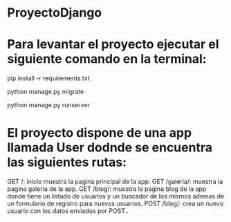 # ProyectoDjango

# Para levantar el proyecto ejecutar el siguiente comando en la terminal:

pip install -r requirements.txt

python manage.py migrate

python manage.py runserver 

# El proyecto dispone de una app llamada User dodnde se encuentra las siguientes rutas:

GET /: inicio muestra la pagina principal de la app.
GET /galeria/: muestra la pagina galeria de la app.
GET /blog/: muestra la pagina blog de la app donde tiene un listado de usuarios y un buscador de los mismos ademas de un formulario de registro para nuevos usuarios.
POST /blog/: crea un nuevo usuario con los datos enviados por POST..
